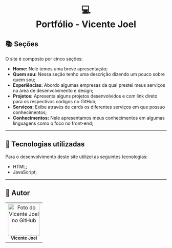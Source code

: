 <h1 align="center">
  💻<br>Portfólio - Vicente Joel
</h1>


## 📚 Seções

O site é composto por cinco seções:

- **Home:** Nele temos uma breve apresentação;
- **Quem sou:** Nessa seção tenho uma descrição dizendo um pouco sobre quem sou;
- **Experiências:** Abordo algumas empresas da qual prestei meus serviços na área de desenvolvimento e design;
- **Projetos:** Apresenta alguns projetos desenvolvidos e com link direto para os respectivos códigos no GitHub;
- **Serviços:** Exibe através de cards os diferentes serviços em que possuo conhecimentos;
- **Conhecimentos:** Nele apresentamos meus conhecimentos em algumas linguagens como o foco no front-end;

---

## 💼 Tecnologias utilizadas

Para o desenvolvimento deste site utilizei as seguintes tecnologias:

- HTML;
- JavaScript;

---

<h2>🦄 Autor</h2>

<table>
  <tr>
    <td align="center">
      <a href="https://github.com/VicenteVJ">
        <img src="https://avatars3.githubusercontent.com/u/31936044" width="100px;" alt="Foto do Vicente Joel no GitHub"/><br>
        <sub>
          <b>Vicente Joel</b>
        </sub>
      </a>
    </td>
  </tr>
</table>
